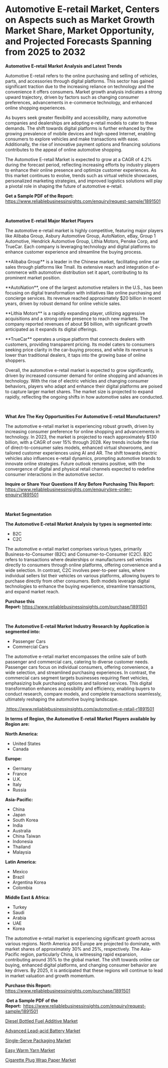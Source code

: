 <p><h1>Automotive E-retail Market, Centers on Aspects such as Market Growth Market Share, Market Opportunity, and Projected Forecasts Spanning from 2025 to 2032</h1></p><p><strong>Automotive E-retail Market Analysis and Latest Trends</strong></p>
<p><p>Automotive E-retail refers to the online purchasing and selling of vehicles, parts, and accessories through digital platforms. This sector has gained significant traction due to the increasing reliance on technology and the convenience it offers consumers. Market growth analysis indicates a strong upward trajectory, driven by factors such as changing consumer preferences, advancements in e-commerce technology, and enhanced online shopping experiences.</p><p>As buyers seek greater flexibility and accessibility, many automotive companies and dealerships are adopting e-retail models to cater to these demands. The shift towards digital platforms is further enhanced by the growing prevalence of mobile devices and high-speed Internet, enabling consumers to explore vehicles and make transactions with ease. Additionally, the rise of innovative payment options and financing solutions contributes to the appeal of online automotive shopping.</p><p>The Automotive E-retail Market is expected to grow at a CAGR of 4.2% during the forecast period, reflecting increasing efforts by industry players to enhance their online presence and optimize customer experiences. As this market continues to evolve, trends such as virtual vehicle showcases, personalized marketing strategies, and improved logistics solutions will play a pivotal role in shaping the future of automotive e-retail.</p></p>
<p><strong>Get a Sample PDF of the Report:&nbsp;</strong> <a href="https://www.reliablebusinessinsights.com/enquiry/request-sample/1891501?utm_campaign=1877&utm_medium=2&utm_source=Github&utm_content=ia&utm_term=28032025&utm_id=automotive-e-retail">https://www.reliablebusinessinsights.com/enquiry/request-sample/1891501</a></p>
<p>&nbsp;</p>
<p><strong>Automotive E-retail Major Market Players</strong></p>
<p><p>The automotive e-retail market is highly competitive, featuring major players like Alibaba Group, Asbury Automotive Group, AutoNation, eBay, Group 1 Automotive, Hendrick Automotive Group, Lithia Motors, Penske Corp, and TrueCar. Each company is leveraging technology and digital platforms to enhance customer experience and streamline the buying process.</p><p>**Alibaba Group** is a leader in the Chinese market, facilitating online car sales through platforms like Tmall. Its extensive reach and integration of e-commerce with automotive distribution set it apart, contributing to its prominent market position.</p><p>**AutoNation**, one of the largest automotive retailers in the U.S., has been focusing on digital transformation with initiatives like online purchasing and concierge services. Its revenue reached approximately $20 billion in recent years, driven by robust demand for online vehicle sales.</p><p>**Lithia Motors** is a rapidly expanding player, utilizing aggressive acquisitions and a strong online presence to reach new markets. The company reported revenues of about $6 billion, with significant growth anticipated as it expands its digital offerings.</p><p>**TrueCar** operates a unique platform that connects dealers with customers, providing transparent pricing. Its model caters to consumers seeking price clarity in the car-buying process, and while its revenue is lower than traditional dealers, it taps into the growing base of online shoppers.</p><p>Overall, the automotive e-retail market is expected to grow significantly, driven by increased consumer demand for online shopping and advances in technology. With the rise of electric vehicles and changing consumer behaviors, players who adapt and enhance their digital platforms are poised to capture larger market shares. The market size is projected to expand rapidly, reflecting the ongoing shifts in how automotive sales are conducted.</p></p>
<p>&nbsp;</p>
<p><strong>What Are The Key Opportunities For Automotive E-retail Manufacturers?</strong></p>
<p><p>The automotive e-retail market is experiencing robust growth, driven by increasing consumer preference for online shopping and advancements in technology. In 2023, the market is projected to reach approximately $130 billion, with a CAGR of over 15% through 2028. Key trends include the rise of direct-to-consumer sales models, enhanced virtual showrooms, and tailored customer experiences using AI and AR. The shift towards electric vehicles also influences e-retail dynamics, prompting automotive brands to innovate online strategies. Future outlook remains positive, with the convergence of digital and physical retail channels expected to redefine consumer interactions in the automotive sector.</p></p>
<p><strong>Inquire or Share Your Questions If Any Before Purchasing This Report:</strong> <a href="https://www.reliablebusinessinsights.com/enquiry/pre-order-enquiry/1891501?utm_campaign=1877&utm_medium=2&utm_source=Github&utm_content=ia&utm_term=28032025&utm_id=automotive-e-retail">https://www.reliablebusinessinsights.com/enquiry/pre-order-enquiry/1891501</a></p>
<p>&nbsp;</p>
<p><strong>Market Segmentation</strong></p>
<p><strong>The Automotive E-retail Market Analysis by types is segmented into:</strong></p>
<p><ul><li>B2C</li><li>C2C</li></ul></p>
<p><p>The automotive e-retail market comprises various types, primarily Business-to-Consumer (B2C) and Consumer-to-Consumer (C2C). B2C refers to transactions where dealerships or manufacturers sell vehicles directly to consumers through online platforms, offering convenience and a wide selection. In contrast, C2C involves peer-to-peer sales, where individual sellers list their vehicles on various platforms, allowing buyers to purchase directly from other consumers. Both models leverage digital technologies to enhance the buying experience, streamline transactions, and expand market reach.</p></p>
<p><strong>Purchase this Report:&nbsp;</strong><a href="https://www.reliablebusinessinsights.com/purchase/1891501?utm_campaign=1877&utm_medium=2&utm_source=Github&utm_content=ia&utm_term=28032025&utm_id=automotive-e-retail">https://www.reliablebusinessinsights.com/purchase/1891501</a></p>
<p>&nbsp;</p>
<p><strong>The Automotive E-retail Market Industry Research by Application is segmented into:</strong></p>
<p><ul><li>Passenger Cars</li><li>Commercial Cars</li></ul></p>
<p><p>The automotive e-retail market encompasses the online sale of both passenger and commercial cars, catering to diverse customer needs. Passenger cars focus on individual consumers, offering convenience, a wide selection, and streamlined purchasing experiences. In contrast, the commercial cars segment targets businesses requiring fleet vehicles, emphasizing bulk purchasing options and tailored services. This digital transformation enhances accessibility and efficiency, enabling buyers to conduct research, compare models, and complete transactions seamlessly, ultimately reshaping the automotive buying landscape.</p></p>
<p><a href="https://www.reliablebusinessinsights.com/automotive-e-retail-r1891501?utm_campaign=1877&utm_medium=2&utm_source=Github&utm_content=ia&utm_term=28032025&utm_id=automotive-e-retail">&nbsp;https://www.reliablebusinessinsights.com/automotive-e-retail-r1891501</a></p>
<p><strong>In terms of Region, the Automotive E-retail Market Players available by Region are:</strong></p>
<p>
    <p> <strong> North America: </strong>
        <ul>
            <li>United States</li>
            <li>Canada</li>
        </ul>
        </p> 
    <p> <strong> Europe: </strong>
        <ul>
            <li>Germany</li>
            <li>France</li>
            <li>U.K.</li>
            <li>Italy</li>
            <li>Russia</li>
        </ul>
        </p> 
    <p> <strong> Asia-Pacific: </strong>
        <ul>
            <li>China</li>
            <li>Japan</li>
            <li>South Korea</li>
            <li>India</li>
            <li>Australia</li>
            <li>China Taiwan</li>
            <li>Indonesia</li>
            <li>Thailand</li>
            <li>Malaysia</li>
        </ul>
        </p> 
    <p> <strong> Latin America: </strong>
        <ul>
            <li>Mexico</li>
            <li>Brazil</li>
            <li>Argentina Korea</li>
            <li>Colombia</li>
        </ul>
        </p> 
    <p> <strong> Middle East & Africa: </strong>
        <ul>
            <li>Turkey</li>
            <li>Saudi</li>
            <li>Arabia</li>
            <li>UAE</li>
            <li>Korea</li>
        </ul>
    </p>
    </p>
<p><p>The automotive e-retail market is experiencing significant growth across various regions. North America and Europe are projected to dominate, with market shares of approximately 30% and 25%, respectively. The Asia-Pacific region, particularly China, is witnessing rapid expansion, contributing around 35% to the global market. The shift towards online car buying, enhanced digital platforms, and changing consumer behavior are key drivers. By 2025, it is anticipated that these regions will continue to lead in market valuation and growth momentum.</p></p>
<p><strong>Purchase this Report: </strong><a href="https://www.reliablebusinessinsights.com/purchase/1891501?utm_campaign=1877&utm_medium=2&utm_source=Github&utm_content=ia&utm_term=28032025&utm_id=automotive-e-retail">https://www.reliablebusinessinsights.com/purchase/1891501</a></p>
<p>&nbsp;<strong>Get a Sample PDF of the Report:&nbsp;&nbsp;</strong><a href="https://www.reliablebusinessinsights.com/enquiry/request-sample/1891501?utm_campaign=1877&utm_medium=2&utm_source=Github&utm_content=ia&utm_term=28032025&utm_id=automotive-e-retail">https://www.reliablebusinessinsights.com/enquiry/request-sample/1891501</a></p>
<p><strong></strong></p>
<p><p><a href="https://github.com/kanetaerkid/Market-Research-Report-List-1/blob/main/diesel-bottled-fuel-additive-market.md?utm_campaign=1877&utm_medium=2&utm_source=Github&utm_content=ia&utm_term=28032025&utm_id=automotive-e-retail">Diesel Bottled Fuel Additive Market</a></p><p><a href="https://github.com/busamoleankk/Market-Research-Report-List-1/blob/main/advanced-lead-acid-battery-market.md?utm_campaign=1877&utm_medium=2&utm_source=Github&utm_content=ia&utm_term=28032025&utm_id=automotive-e-retail">Advanced Lead-acid Battery Market</a></p><p><a href="https://github.com/cayposshefin/Market-Research-Report-List-1/blob/main/single-serve-packaging-market.md?utm_campaign=1877&utm_medium=2&utm_source=Github&utm_content=ia&utm_term=28032025&utm_id=automotive-e-retail">Single-Serve Packaging Market</a></p><p><a href="https://github.com/yodhafirorae/Market-Research-Report-List-1/blob/main/easy-warm-yarn-market.md?utm_campaign=1877&utm_medium=2&utm_source=Github&utm_content=ia&utm_term=28032025&utm_id=automotive-e-retail">Easy Warm Yarn Market</a></p><p><a href="https://github.com/chillwervenu/Market-Research-Report-List-1/blob/main/cigarette-plug-wrap-paper-market.md?utm_campaign=1877&utm_medium=2&utm_source=Github&utm_content=ia&utm_term=28032025&utm_id=automotive-e-retail">Cigarette Plug Wrap Paper Market</a></p></p>
